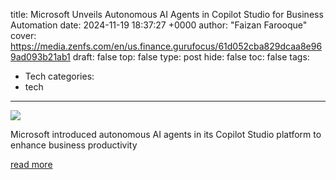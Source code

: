 title: Microsoft Unveils Autonomous AI Agents in Copilot Studio for Business Automation
date: 2024-11-19 18:37:27 +0000
author: "Faizan Farooque"
cover: https://media.zenfs.com/en/us.finance.gurufocus/61d052cba829dcaa8e969ad093b21ab1
draft: false
top: false
type: post
hide: false
toc: false
tags:
  - Tech
categories:
  - tech
---

![](https://media.zenfs.com/en/us.finance.gurufocus/61d052cba829dcaa8e969ad093b21ab1)

Microsoft introduced autonomous AI agents in its Copilot Studio platform to enhance business productivity

[read more](https://finance.yahoo.com/news/microsoft-unveils-autonomous-ai-agents-183727082.html)
